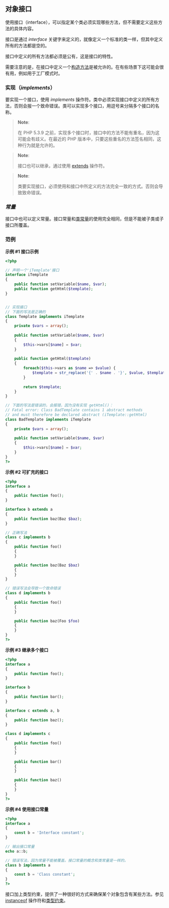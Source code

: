 对象接口
--------

使用接口（interface），可以指定某个类必须实现哪些方法，但不需要定义这些方法的具体内容。

接口是通过 *interface*
关键字来定义的，就像定义一个标准的类一样，但其中定义所有的方法都是空的。

接口中定义的所有方法都必须是公有，这是接口的特性。

需要注意的是，在接口中定义一个<a href="/language/oop5/decon.html#language.oop5.decon.constructor" class="link">构造方法</a>是被允许的。在有些场景下这可能会很有用，例如用于工厂模式时。

### 实现（*implements*）

要实现一个接口，使用 *implements*
操作符。类中必须实现接口中定义的所有方法，否则会报一个致命错误。类可以实现多个接口，用逗号来分隔多个接口的名称。

> **Note**:
>
> 在 PHP 5.3.9
> 之前，实现多个接口时，接口中的方法不能有重名，因为这可能会有歧义。在最近的
> PHP 版本中，只要这些重名的方法签名相同，这种行为就是允许的。

> **Note**:
>
> 接口也可以继承，通过使用
> <a href="/language/oop5/inheritance.html" class="link">extends</a>
> 操作符。

> **Note**:
>
> 类要实现接口，必须使用和接口中所定义的方法完全一致的方式。否则会导致致命错误。

### *常量*

接口中也可以定义常量。接口常量和<a href="/language/oop5/constants.html" class="link">类常量</a>的使用完全相同，但是不能被子类或子接口所覆盖。

### 范例

**示例 \#1 接口示例**

``` php
<?php

// 声明一个'iTemplate'接口
interface iTemplate
{
    public function setVariable($name, $var);
    public function getHtml($template);
}


// 实现接口
// 下面的写法是正确的
class Template implements iTemplate
{
    private $vars = array();
  
    public function setVariable($name, $var)
    {
        $this->vars[$name] = $var;
    }
  
    public function getHtml($template)
    {
        foreach($this->vars as $name => $value) {
            $template = str_replace('{' . $name . '}', $value, $template);
        }
 
        return $template;
    }
}

// 下面的写法是错误的，会报错，因为没有实现 getHtml()：
// Fatal error: Class BadTemplate contains 1 abstract methods
// and must therefore be declared abstract (iTemplate::getHtml)
class BadTemplate implements iTemplate
{
    private $vars = array();
  
    public function setVariable($name, $var)
    {
        $this->vars[$name] = $var;
    }
}
?>
```

**示例 \#2 可扩充的接口**

``` php
<?php
interface a
{
    public function foo();
}

interface b extends a
{
    public function baz(Baz $baz);
}

// 正确写法
class c implements b
{
    public function foo()
    {
    }

    public function baz(Baz $baz)
    {
    }
}

// 错误写法会导致一个致命错误
class d implements b
{
    public function foo()
    {
    }

    public function baz(Foo $foo)
    {
    }
}
?>
```

**示例 \#3 继承多个接口**

``` php
<?php
interface a
{
    public function foo();
}

interface b
{
    public function bar();
}

interface c extends a, b
{
    public function baz();
}

class d implements c
{
    public function foo()
    {
    }

    public function bar()
    {
    }

    public function baz()
    {
    }
}
?>
```

**示例 \#4 使用接口常量**

``` php
<?php
interface a
{
    const b = 'Interface constant';
}

// 输出接口常量
echo a::b;

// 错误写法，因为常量不能被覆盖。接口常量的概念和类常量是一样的。
class b implements a
{
    const b = 'Class constant';
}
?>
```

接口加上类型约束，提供了一种很好的方式来确保某个对象包含有某些方法。参见
<a href="/language/operators/type.html" class="link">instanceof</a>
操作符和<a href="/language/oop5/typehinting.html" class="link">类型约束</a>。
